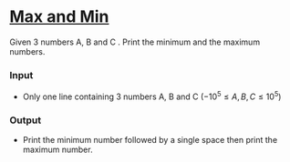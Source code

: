 # [Max and Min](https://codeforces.com/group/MWSDmqGsZm/contest/219158/problem/K)

Given 3 numbers A, B and C .
Print the minimum and the maximum numbers.

### Input

- Only one line containing 3 numbers A, B and C ($-10^5 ≤ A,B,C ≤ 10^5$)

### Output

- Print the minimum number followed by a single space then print the maximum number.